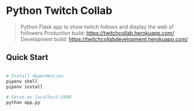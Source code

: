 # Python Twitch Collab

> Python Flask app to show twitch follows and display the web of followers
Production build: https://twitchcollab.herokuapp.com/
Development build: https://twitchcollabdevelopment.herokuapp.com/

## Quick Start

```bash

# Install dependencies
pipenv shell
pipenv install

# Serve on localhost:5000
python app.py
```

